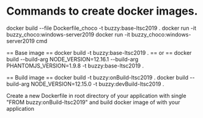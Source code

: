 # Commands to create docker images.

docker build  --file Dockerfile_choco -t buzzy:base-ltsc2019 .
docker run -it buzzy_choco:windows-server2019
docker run -it buzzy_choco:windows-server2019 cmd

== Base image ==
docker build -t buzzy:base-ltsc2019 .
 == or ==
docker build --build-arg NODE_VERSION=12.16.1 --build-arg PHANTOMJS_VERSION=1.9.8 -t buzzy:base-ltsc2019 .
 
== Build image == 
docker build -t buzzy:onBuild-ltsc2019 .
docker build --build-arg NODE_VERSION=12.15.0 -t buzzy:devBuild-ltsc2019 .

Create a new Dockerfile in root directory of your application with single "FROM  buzzy:onBuild-ltsc2019" and build docker image of with your application






